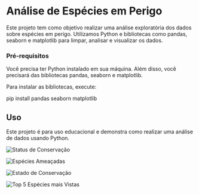 # Análise de Espécies em Perigo

Este projeto tem como objetivo realizar uma análise exploratória dos dados sobre espécies em perigo. Utilizamos Python e bibliotecas como pandas, seaborn e matplotlib para limpar, analisar e visualizar os dados.

### Pré-requisitos

Você precisa ter Python instalado em sua máquina. Além disso, você precisará das bibliotecas pandas, seaborn e matplotlib.

Para instalar as bibliotecas, execute:

pip install pandas seaborn matplotlib

## Uso

Este projeto é para uso educacional e demonstra como realizar uma análise de dados usando Python.

![Status de Conservação](Figure_1.png)

![Espécies Ameaçadas](Figure_2.png)

![Estado de Conservação](Figure_3.png)

![Top 5 Espécies mais Vistas](Figure_4.png)

